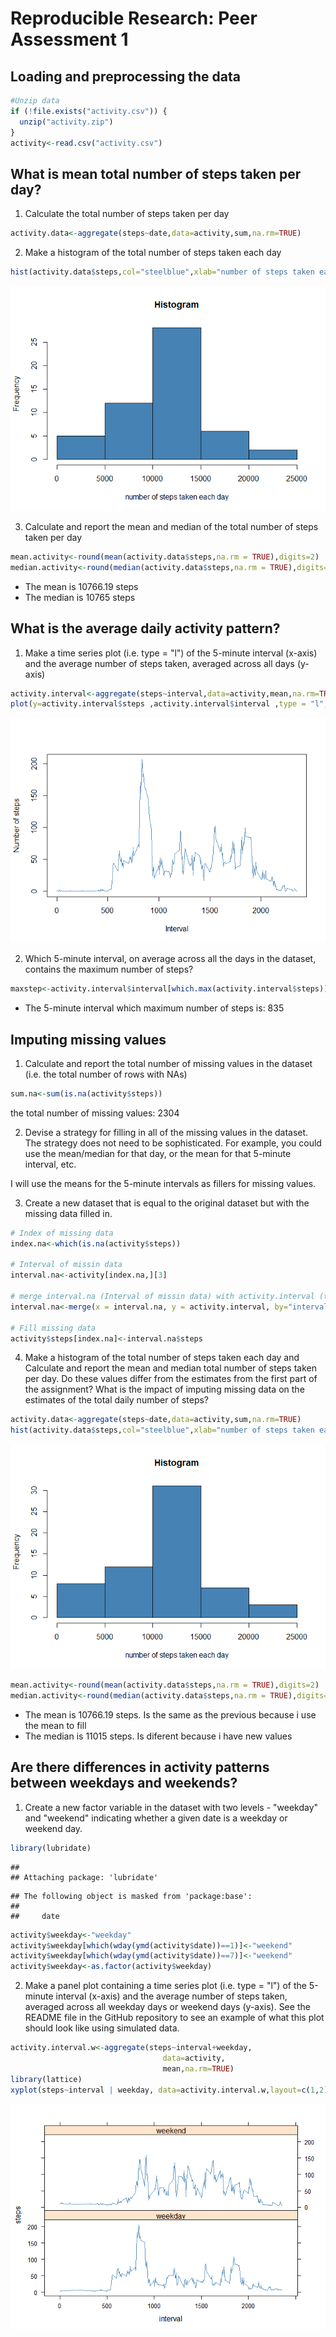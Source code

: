 # Reproducible Research: Peer Assessment 1


## Loading and preprocessing the data


```r
#Unzip data
if (!file.exists("activity.csv")) { 
  unzip("activity.zip")
}
activity<-read.csv("activity.csv")
```


## What is mean total number of steps taken per day?

1. Calculate the total number of steps taken per day

```r
activity.data<-aggregate(steps~date,data=activity,sum,na.rm=TRUE)
```

2. Make a histogram of the total number of steps taken each day

```r
hist(activity.data$steps,col="steelblue",xlab="number of steps taken each day",main="Histogram")
```

![](PA1_template_files/figure-html/unnamed-chunk-3-1.png)<!-- -->

3. Calculate and report the mean and median of the total number of steps taken per day


```r
mean.activity<-round(mean(activity.data$steps,na.rm = TRUE),digits=2)
median.activity<-round(median(activity.data$steps,na.rm = TRUE),digits=2)
```

+ The mean is 10766.19 steps
+ The median is 10765 steps

## What is the average daily activity pattern?

1. Make a time series plot (i.e. type = "l") of the 5-minute interval (x-axis) and the average number of steps taken, averaged across all days (y-axis)

```r
activity.interval<-aggregate(steps~interval,data=activity,mean,na.rm=TRUE)
plot(y=activity.interval$steps ,activity.interval$interval ,type = "l",xlab = "Interval", ylab = "Number of steps",col="steelblue")
```

![](PA1_template_files/figure-html/unnamed-chunk-5-1.png)<!-- -->

2. Which 5-minute interval, on average across all the days in the dataset, contains the maximum number of steps?


```r
maxstep<-activity.interval$interval[which.max(activity.interval$steps)]
```
+ The 5-minute interval which maximum number of steps is: 835



## Imputing missing values

1. Calculate and report the total number of missing values in the dataset (i.e. the total number of rows with NAs)

```r
sum.na<-sum(is.na(activity$steps))
```
the total number of missing values: 2304


2. Devise a strategy for filling in all of the missing values in the dataset. The strategy does not need to be sophisticated. For example, you could use the mean/median for that day, or the mean for that 5-minute interval, etc.

I will use the means for the 5-minute intervals as fillers for missing values.

3. Create a new dataset that is equal to the original dataset but with the missing data filled in.


```r
# Index of missing data
index.na<-which(is.na(activity$steps))

# Interval of missin data
interval.na<-activity[index.na,][3]

# merge interval.na (Interval of missin data) with activity.interval (the means for the 5-minute)
interval.na<-merge(x = interval.na, y = activity.interval, by="interval", all.x=TRUE)

# Fill missing data
activity$steps[index.na]<-interval.na$steps
```

4. Make a histogram of the total number of steps taken each day and Calculate and report the mean and median total number of steps taken per day. Do these values differ from the estimates from the first part of the assignment? What is the impact of imputing missing data on the estimates of the total daily number of steps?


```r
activity.data<-aggregate(steps~date,data=activity,sum,na.rm=TRUE)
hist(activity.data$steps,col="steelblue",xlab="number of steps taken each day",main="Histogram")
```

![](PA1_template_files/figure-html/unnamed-chunk-9-1.png)<!-- -->


```r
mean.activity<-round(mean(activity.data$steps,na.rm = TRUE),digits=2)
median.activity<-round(median(activity.data$steps,na.rm = TRUE),digits=2)
```

+ The mean is 10766.19 steps. Is the same as the previous because i use the mean to fill 
+ The median is 11015 steps. Is diferent because i have new values

## Are there differences in activity patterns between weekdays and weekends?

1. Create a new factor variable in the dataset with two levels - "weekday" and "weekend" indicating whether a given date is a weekday or weekend day.


```r
library(lubridate)
```

```
## 
## Attaching package: 'lubridate'
```

```
## The following object is masked from 'package:base':
## 
##     date
```

```r
activity$weekday<-"weekday"
activity$weekday[which(wday(ymd(activity$date))==1)]<-"weekend"
activity$weekday[which(wday(ymd(activity$date))==7)]<-"weekend"
activity$weekday<-as.factor(activity$weekday)
```

2. Make a panel plot containing a time series plot (i.e. type = "l") of the 5-minute interval (x-axis) and the average number of steps taken, averaged across all weekday days or weekend days (y-axis). See the README file in the GitHub repository to see an example of what this plot should look like using simulated data.


```r
activity.interval.w<-aggregate(steps~interval+weekday,
                                  data=activity,
                                  mean,na.rm=TRUE)
library(lattice)
xyplot(steps~interval | weekday, data=activity.interval.w,layout=c(1,2),type="l",col="steelblue")
```

![](PA1_template_files/figure-html/unnamed-chunk-12-1.png)<!-- -->

